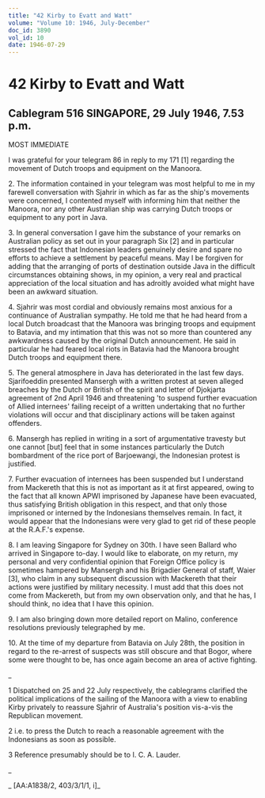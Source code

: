 ```yaml
---
title: "42 Kirby to Evatt and Watt"
volume: "Volume 10: 1946, July-December"
doc_id: 3890
vol_id: 10
date: 1946-07-29
---
```


# 42 Kirby to Evatt and Watt

## Cablegram 516 SINGAPORE, 29 July 1946, 7.53 p.m.

MOST IMMEDIATE

I was grateful for your telegram 86 in reply to my 171 [1] regarding the movement of Dutch troops and equipment on the Manoora.

2\. The information contained in your telegram was most helpful to me in my farewell conversation with Sjahrir in which as far as the ship's movements were concerned, I contented myself with informing him that neither the Manoora, nor any other Australian ship was carrying Dutch troops or equipment to any port in Java.

3\. In general conversation I gave him the substance of your remarks on Australian policy as set out in your paragraph Six [2] and in particular stressed the fact that Indonesian leaders genuinely desire and spare no efforts to achieve a settlement by peaceful means. May I be forgiven for adding that the arranging of ports of destination outside Java in the difficult circumstances obtaining shows, in my opinion, a very real and practical appreciation of the local situation and has adroitly avoided what might have been an awkward situation.

4\. Sjahrir was most cordial and obviously remains most anxious for a continuance of Australian sympathy. He told me that he had heard from a local Dutch broadcast that the Manoora was bringing troops and equipment to Batavia, and my intimation that this was not so more than countered any awkwardness caused by the original Dutch announcement. He said in particular he had feared local riots in Batavia had the Manoora brought Dutch troops and equipment there.

5\. The general atmosphere in Java has deteriorated in the last few days. Sjarifoeddin presented Mansergh with a written protest at seven alleged breaches by the Dutch or British of the spirit and letter of Djokjarta agreement of 2nd April 1946 and threatening 'to suspend further evacuation of Allied internees' failing receipt of a written undertaking that no further violations will occur and that disciplinary actions will be taken against offenders.

6\. Mansergh has replied in writing in a sort of argumentative travesty but one cannot [but] feel that in some instances particularly the Dutch bombardment of the rice port of Barjoewangi, the Indonesian protest is justified.

7\. Further evacuation of internees has been suspended but I understand from Mackereth that this is not as important as it at first appeared, owing to the fact that all known APWI imprisoned by Japanese have been evacuated, thus satisfying British obligation in this respect, and that only those imprisoned or interned by the Indonesians themselves remain. In fact, it would appear that the Indonesians were very glad to get rid of these people at the R.A.F.'s expense.

8\. I am leaving Singapore for Sydney on 30th. I have seen Ballard who arrived in Singapore to-day. I would like to elaborate, on my return, my personal and very confidential opinion that Foreign Office policy is sometimes hampered by Mansergh and his Brigadier General of staff, Waier [3], who claim in any subsequent discussion with Mackereth that their actions were justified by military necessity. I must add that this does not come from Mackereth, but from my own observation only, and that he has, I should think, no idea that I have this opinion.

9\. I am also bringing down more detailed report on Malino, conference resolutions previously telegraphed by me.

10\. At the time of my departure from Batavia on July 28th, the position in regard to the re-arrest of suspects was still obscure and that Bogor, where some were thought to be, has once again become an area of active fighting.

_

1 Dispatched on 25 and 22 July respectively, the cablegrams clarified the political implications of the sailing of the Manoora with a view to enabling Kirby privately to reassure Sjahrir of Australia's position vis-a-vis the Republican movement.

2 i.e. to press the Dutch to reach a reasonable agreement with the Indonesians as soon as possible.

3 Reference presumably should be to I. C. A. Lauder.

_

_ [AA:A1838/2, 403/3/1/1, i]_
